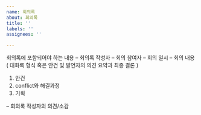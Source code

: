 ```yaml
---
name: 회의록
about: 회의록
title: ''
labels: ''
assignees: ''

---
```


회의록에  포함되어야  하는  내용 
–   회의록  작성자
–   회의  참여자 
–   회의  일시
–   회의  내용  ( 대화록  형식  혹은  안건  및  발언자의  의견  요약과  최종  결론  ) 
1. 안건
2. conflict와 해결과정
3. 기획

–   회의록  작성자의  의견/소감
